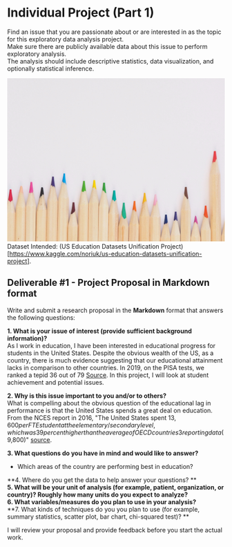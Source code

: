 # Individual Project  (Part 1)
Find an issue that you are passionate about or are interested in as the topic for this exploratory data analysis project.  
Make sure there are publicly available data about this issue to perform exploratory analysis.  
The analysis should include descriptive statistics, data visualization, and optionally statistical inference.  


![](pencils.jpg)
Dataset Intended: (US Education Datasets Unification Project)[https://www.kaggle.com/noriuk/us-education-datasets-unification-project].



## Deliverable #1 - Project Proposal in Markdown format

Write and submit a research proposal in the **Markdown** format that answers the following questions:

**1. What is your issue of interest (provide sufficient background information)?**  
As I work in education, I have been interested in educational progress for students in the United States. 
Despite the obvious wealth of the US, as a country, there is much evidence suggesting that our educational attainment lacks in comparison to other countries.
In 2019, on the PISA tests, we ranked a tepid 36 out of 79 [Source](https://hechingerreport.org/what-2018-pisa-international-rankings-tell-us-about-u-s-schools/).
In this project, I will look at student achievement and potential issues. 

**2. Why is this issue important to you and/or to others?**  
What is compelling about the obvious question of the educational lag in performance is that the United States spends a great deal on education. From the NCES report in 2016, "The United States spent $13,600 per FTE student at the elementary/secondary level, which was 39 percent higher than the average of OECD countries3 reporting data ($9,800)" [source](https://nces.ed.gov/programs/coe/indicator_cmd.asp). 

**3. What questions do you have in mind and would like to answer?**  
- Which areas of the country are performing best in education?

**4. Where do you get the data to help answer your questions? **  
**5. What will be your unit of analysis (for example, patient, organization, or country)? Roughly how many units do you expect to analyze?**  
**6. What variables/measures do you plan to use in your analysis?**  
**7. What kinds of techniques do you you plan to use (for example, summary statistics, scatter plot, bar chart, chi-squared test)? **  

I will review your proposal and provide feedback before you start the actual work.
